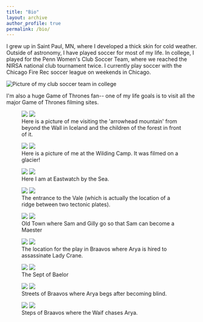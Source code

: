 ```yaml
---
title: "Bio"
layout: archive
author_profile: true
permalink: /bio/
---
```


I grew up in Saint Paul, MN, where I developed a thick skin for cold weather. Outside of astronomy, I have played soccer for most of my life. In college, I played for the Penn Women's Club Soccer Team, where we reached the NIRSA national club tournament twice. I currently play soccer with the Chicago Fire Rec soccer league on weekends in Chicago. 

![Picture of my club soccer team in college](../images/IMG_0015.jpeg)

I'm also a huge Game of Thrones fan-- one of my life goals is to visit all the major Game of Thrones filming sites. 


<figure class="half">
    <a href="../images/IMG_0436.jpg"><img src="../images/IMG_0436.jpg"></a>
    <a href="../images/Kirkjufellsfoss.png"><img src="../images/Kirkjufellsfoss.png"></a>
    <figcaption>Here is a picture of me visiting the 'arrowhead mountain' from beyond the Wall in Iceland and the children of the forest in front of it. </figcaption>
</figure>


<figure class="half">
    <a href="../images/IMG_1332.jpg"><img src="../images/IMG_1332.jpg"></a>
    <a href="../images/wildling.jpeg"><img src="../images/wildling.jpeg"></a>
    <figcaption>Here is a picture of me at the Wilding Camp. It was filmed on a glacier!</figcaption>
</figure>



<figure class="half">
    <a href="../images/IMG_1171.jpeg"><img src="../images/IMG_1171.jpeg"></a>
    <a href="../images/Eastwatch.png"><img src="../images/Eastwatch.png"></a>
    <figcaption>Here I am at Eastwatch by the Sea.</figcaption>
</figure>

<figure class="half">
    <a href="../images/IMG_0601.jpeg"><img src="../images/IMG_0601.jpeg"></a>
    <a href="../images/Thingvellir_1.jpeg"><img src="../images/Thingvellir_1.jpeg"></a>
    <figcaption>The entrance to the Vale (which is actually the location of a ridge between two tectonic plates).</figcaption>
</figure>


<figure class="half">
    <a href="../images/IMG_4056.jpeg"><img src="../images/IMG_4056.jpeg"></a>
    <a href="../images/IMG_5007.png"><img src="../images/IMG_5007.png"></a>
    <figcaption>Old Town where Sam and Gilly go so that Sam can become a Maester</figcaption>
</figure>


<figure class="half">
    <a href="../images/IMG_4070.jpeg"><img src="../images/IMG_4070.jpeg"></a>
    <a href="../images/IMG_5010.png"><img src="../images/IMG_5010.png"></a>
    <figcaption>The location for the play in Braavos where Arya is hired to assassinate Lady Crane.</figcaption>
</figure>



<figure class="half">
    <a href="../images/IMG_4106.jpeg"><img src="../images/IMG_4106.jpeg"></a>
    <a href="../images/IMG_5011.png"><img src="../images/IMG_5011.png"></a>
    <figcaption>The Sept of Baelor</figcaption>
</figure>


<figure class="half">
    <a href="../images/IMG_4139.jpeg"><img src="../images/IMG_4139.jpeg"></a>
    <a href="../images/IMG_5013.png"><img src="../images/IMG_5013.png"></a>
    <figcaption>Streets of Braavos where Arya begs after becoming blind.</figcaption>
</figure>

<figure class="half">
    <a href="../images/IMG_4168.jpeg"><img src="../images/IMG_4168.jpeg"></a>
    <a href="../images/IMG_5014.png"><img src="../images/IMG_5014.png"></a>
    <figcaption>Steps of Braavos where the Waif chases Arya.</figcaption>
</figure>
